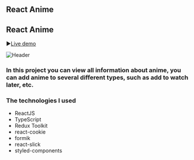 ## React Anime

## React Anime

▶[Live demo](https://react-anime-xi.vercel.app/)

![Header](https://github.com/ruslankriklivyy/react-anime/blob/main/public/reactAnime.gif)

### In this project you can view all information about anime, you can add anime to several different types, such as add to watch later, etc.

### The technologies I used

- ReactJS
- TypeScript
- Redux Toolkit
- react-cookie
- formik
- react-slick
- styled-components
